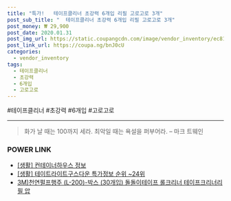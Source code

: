```yaml
--- 
title: "특가!   테이프클리너 초강력 6개입 리필 고로고로 3개" 
post_sub_title: "  테이프클리너 초강력 6개입 리필 고로고로 3개" 
post_money: ₩ 29,900 
post_date: 2020.01.31 
post_img_url: https://static.coupangcdn.com/image/vendor_inventory/ec81/710a346e11a3f4ce3062178198d82a0c6955b2d174476c787ebd16135429.jpg 
post_link_url: https://coupa.ng/bnJ0cU 
categories: 
  - vendor_inventory 
tags: 
  - 테이프클리너 
  - 초강력 
  - 6개입 
  - 고로고로 
--- 
```

  #테이프클리너 #초강력 #6개입 #고로고로 
<hr> 

> 화가 날 때는 100까지 세라. 최악일 때는 욕설을 퍼부어라. – 마크 트웨인 


### POWER LINK

* <a href="https://blog.naver.com/fasyy4321/221764745386" target="_blank"> [생활] 컨테이너하우스 정보 </a>
* <a href="https://blog.naver.com/sakai111/221780939377" target="_blank"> [생활] 테이트라이트구스다운 특가정보 순위 ~24위</a>
* <a href="https://blog.naver.com/santokki14/221783619237" target="_blank">3M)천연펄프행주 (L-200)-박스 (30개입) 돌돌이테이프 롤크리너 테이프크리너리필 압</a>
